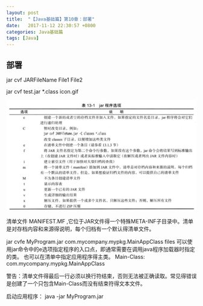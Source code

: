 ```yaml
---
layout: post
title:  "【Java基础篇】第10章：部署"
date:   2017-11-12 22:30:57 +0800
categories: Java基础篇
tags: [Java]
---
```


## 部署

jar cvf JARFileName File1 File2

jar cvf test.jar *.class icon.gif

![](media/15118801750540.jpg)





清单文件 MANIFEST.MF ,它位于JAR文件得一个特殊META-INF子目录中。清单是对存档内容和来源得说明，每个归档有一个默认得清单文件。

jar cvfe MyProgram.jar com.mycompany.mypkg.MainAppClass files 
可以使用jar命令中的e选项指定程序的入口点，即通常需要在调用java程序加载器时指定的类。
也可以在清单中指定应用程序得主类。
Main-Class: com.mycompany.mypkg.MainAppClass

警告：清单文件得最后一行必须以换行符结束，否则无法被正确读取。常见得错误是创建了一个只包含Main-Class而没有结束符得文本文件。

启动应用程序： java -jar MyProgram.jar

